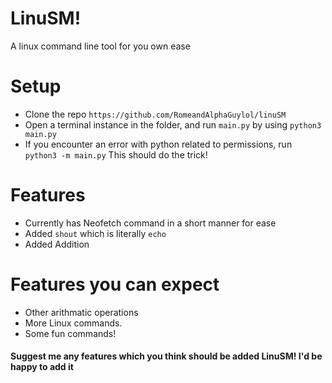 # LinuSM!
A linux command line tool for you own ease

# Setup
- Clone the repo `https://github.com/RomeandAlphaGuylol/linuSM`
- Open a terminal instance in the folder, and run `main.py` by using ```python3 main.py```
- If you encounter an error with python related to permissions, run `python3 -m main.py`
This should do the trick!

# Features
- Currently has Neofetch command in a short manner for ease
- Added `shout` which is literally `echo`
- Added Addition
# Features you can expect
- Other arithmatic operations
- More Linux commands.
- Some fun commands!
#### Suggest me any features which you think should be added LinuSM! I'd be happy to add it

